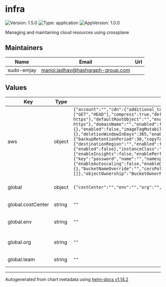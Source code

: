 # infra

![Version: 1.5.0](https://img.shields.io/badge/Version-1.5.0-informational?style=flat-square) ![Type: application](https://img.shields.io/badge/Type-application-informational?style=flat-square) ![AppVersion: 1.0.0](https://img.shields.io/badge/AppVersion-1.0.0-informational?style=flat-square)

Managing and maintaining cloud resources using crossplane

## Maintainers

| Name | Email | Url |
| ---- | ------ | --- |
| sudo-emjay | <manoj.jadhav@hashgraph-group.com> |  |

## Values

| Key | Type | Default | Description |
|-----|------|---------|-------------|
| aws | object | `{"account":"","cdn":{"additional_tags":{},"bucketName":"","bucketPolicy":{"version":"2012-10-17"},"cloudFront":{"comment":"","defaultCacheBehavior":{"allowedMethods":["GET","HEAD"],"cachedMethods":["GET","HEAD"],"compress":true,"defaultTtl":86400,"maxTtl":31536000,"minTtl":0,"targetOriginId":"S3Origin","viewerProtocolPolicy":"redirect-to-https"},"defaultRootObject":"","enabled":false,"httpVersion":"http2","isIPV6Enabled":true,"originAccessIdentity":false,"priceClass":"PriceClass_All","viewerProtocolPolicy":"redirect-to-https"},"domainName":"","enabled":false,"region":"","s3":{"corsPolicy":{"allowedHeaders":["*"],"allowedMethods":["GET","HEAD"],"allowedOrigins":["*"],"maxAgeSeconds":3600}}},"ecr":{"additional_tags":{},"enabled":false,"imageTagMutability":"MUTABLE","repoNameOverride":"","scanOnPush":false},"eksOidcId":"","enabled":true,"kms":{"additional_tags":{},"deletionWindowInDays":365,"enabled":false,"keyNameOverride":"","rotateKey":false},"rds":{"additional_tags":{},"allocatedStorage":20,"backup":{"backupRetentionPeriod":30,"copyTagsToSnapshot":true,"enabled":false,"replication":{"destinationRegion":"","enabled":false,"kmsKeyId":""}},"dbName":"","dbSubnetGroupName":"","enabled":false,"engine":"postgres","engineVersion":"15.4","ha":{"enabled":false},"instanceClass":"db.t3.micro","instanceNameOverride":"","masterUserName":"postgres","monitoring":{"enableInsights":false,"enablePerformanceInsights":false,"insightsMode":"standard","performanceInsightsKmsKeyId":"","performanceInsightsRetentionPeriod":30},"multiAz":false,"namespace":"","passwordSecretRef":{"key":"password","name":"","namespace":""},"preferredBackupWindow":"03:00-05:00","region":"","security":{"enableDeletionProtection":false},"storage":{"enableAutoscaling":false,"enableDedicatedLogVolume":false,"maxAllocatedStorage":500,"provisionedIops":3000,"type":"gp3"},"storageEncrypted":true},"region":"","s3":{"acl":"private","additional_tags":{},"bucketNameOverride":"","corsPolicy":{"allowedHeaders":["*"],"allowedMethods":["GET","HEAD"],"allowedOrigins":["*"],"maxAgeSeconds":3600},"enabled":false,"lifeCycleConfiguration":{"enabled":false,"rule":[]},"objectOwnership":"BucketOwnerPreferred","versioning":{"enabled":false}}}` | aws: AWS configurations |
| global | object | `{"costCenter":"","env":"","org":"","team":""}` | global configuration for CI environment |
| global.costCenter | string | `""` | global.costCenter: Cost center name |
| global.env | string | `""` | global.env: Environment name, e.g., "ci" |
| global.org | string | `""` | global.org: Organization name |
| global.team | string | `""` | global.team: Team name |

----------------------------------------------
Autogenerated from chart metadata using [helm-docs v1.14.2](https://github.com/norwoodj/helm-docs/releases/v1.14.2)
